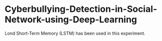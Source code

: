 # Cyberbullying-Detection-in-Social-Network-using-Deep-Learning
Lond Short-Term Memory (LSTM) has been used in this experiment.
